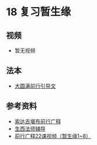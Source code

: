 # 18 复习暂生缘 

## 视频

- 暂无视频

## 法本
- [大圆满前行引导文](/books/dymqx#p117)

## 参考资料

- [索达吉堪布前行广释](/refs/qxgs/qxgs-03xm#一暂生缘八无暇)
- [生西法师辅导](/refs/qxgs/fudao/qxgsfd-03xm#p1290)
- [前行广释22课视频（暂生缘1~8）](/playlist?urls=https://box.hdcxb.net/d/禅修班/007-大圆满前行广释/007-前行广释视频/《大圆满前行》讲解第22课.mp4^0,01:05:29.48@《前行广释》22课（暂生缘1~8完整版）)